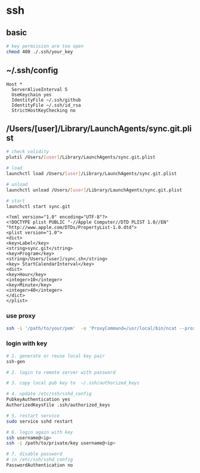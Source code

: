 # ssh

## basic

```bash
# key permission are too open
chmod 400 ./.ssh/your_key
```

## ~/.ssh/config

    Host *
      ServerAliveInterval 5
      UseKeychain yes
      IdentityFile ~/.ssh/github
      IdentityFile ~/.ssh/id_rsa
      StrictHostKeyChecking no

## /Users/[user]/Library/LaunchAgents/sync.git.plist

```bash
# check validity
plutil /Users/[user]/Library/LaunchAgents/sync.git.plist

# load
launchctl load /Users/[user]/Library/LaunchAgents/sync.git.plist

# unload
launchctl unload /Users/[user]/Library/LaunchAgents/sync.git.plist

# start
launchctl start sync.git
```

```plist
<?xml version="1.0" encoding="UTF-8"?>
<!DOCTYPE plist PUBLIC "-//Apple Computer//DTD PLIST 1.0//EN" "http://www.apple.com/DTDs/PropertyList-1.0.dtd">
<plist version="1.0">
<dict>
<key>Label</key>
<string>sync.git</string>
<key>Program</key>
<string>/Users/[user]/sync.sh</string>
<key> StartCalendarInterval</key>
<dict>
<key>Hour</key>
<integer>10</integer>
<key>Minute</key>
<integer>40</integer>
</dict>
</plist>
```

### use proxy

```bash
ssh -i '/path/to/your/pem'  -o 'ProxyCommand=/usr/local/bin/ncat --proxy <proxy_ip>:<proxy_port> --proxy-type http %h %p' <user_name>@<ip>
```

### login with key

```bash
# 1. generate or reuse local key pair
ssh-gen

# 2. login to remote server with password

# 3. copy local pub key to  ~/.ssh/authorized_keys

# 4. update /etc/ssh/sshd_config
PubkeyAuthentication yes
AuthorizedKeysFile .ssh/authorized_keys

# 5. restart service
sudo service sshd restart

# 6. login again with key
ssh username@<ip>
ssh -i /path/to/private/key username@<ip>

# 7. disable password
# in /etc/ssh/sshd_config
PasswordAuthentication no
```
